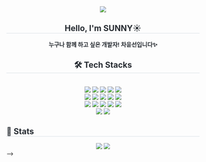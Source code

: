 <div align= "center">
    <img src="https://capsule-render.vercel.app/api?type=waving&color=ffdd00&height=120&text=Happy%20SunnyDay💫&animation=twinkling&fontColor=373734&fontSize=60" />
    </div>
    <div align= "center"> 
    <h2 style="border-bottom: 1px solid #d8dee4; color: #282d33;"> Hello, I'm SUNNY☀️ </h2>  
    <div style="font-weight: 700; font-size: 15px; text-align: center; color: #282d33;"> 누구나 함께 하고 싶은 개발자! 차윤선입니다✨ </div> 
    </div>
    <div align= "center">
    <h2 style="border-bottom: 1px solid #d8dee4; color: #282d33;"> 🛠️ Tech Stacks </h2> <br> 
    <div style="margin: 0 auto; text-align: center;" align= "center"> <img src="https://img.shields.io/badge/HTML5-E34F26?style=flat-square&logo=HTML5&logoColor=white">
          <img src="https://img.shields.io/badge/CSS3-1572B6?style=flat-square&logo=CSS3&logoColor=white">
          <img src="https://img.shields.io/badge/Javascript-F7DF1E?style=flat-square&logo=Javascript&logoColor=white">
          <img src="https://img.shields.io/badge/Node.js-339933?style=flat-square&logo=Node.js&logoColor=white">
          <img src="https://img.shields.io/badge/React-61DAFB?style=flat-square&logo=React&logoColor=white">
          <br/><img src="https://img.shields.io/badge/MySQL-4479A1?style=flat-square&logo=MySQL&logoColor=white">
          <img src="https://img.shields.io/badge/Java-007396?style=flat-square&logo=Java&logoColor=white">
          <img src="https://img.shields.io/badge/Spring-6DB33F?style=flat-square&logo=Spring&logoColor=white">
          <img src="https://img.shields.io/badge/Spring Boot-6DB33F?style=flat-square&logo=Spring Boot&logoColor=white">
          <img src="https://img.shields.io/badge/Python-3776AB?style=flat-square&logo=Python&logoColor=white">
          <br/><img src="https://img.shields.io/badge/Amazon AWS-232F3E?style=flat-square&logo=Amazon AWS&logoColor=white">
          <img src="https://img.shields.io/badge/Docker-2496ED?style=flat-square&logo=Docker&logoColor=white">
          <img src="https://img.shields.io/badge/Git-F05032?style=flat-square&logo=Git&logoColor=white">
          <img src="https://img.shields.io/badge/Github-181717?style=flat-square&logo=Github&logoColor=white">
          <img src="https://img.shields.io/badge/Discord-5865F2?style=flat-square&logo=Discord&logoColor=white">
          <br/><img src="https://img.shields.io/badge/Slack-4A154B?style=flat-square&logo=Slack&logoColor=white">
          <img src="https://img.shields.io/badge/Notion-000000?style=flat-square&logo=Notion&logoColor=white">
          </div>
    </div>
<!-- <div align= "center"> 
다크모드에서 안 보이는 거 색상 수정 필요 -->
 <h2 style="border-bottom: 1px solid #d8dee4; color: #282d33;"> 🏅 Stats </h2> <div align= "center"> <img src="https://github-readme-stats.vercel.app/api?username=hisunny1007&bg_color=180,00000000,00000000&title_color=000000&text_color=000000" />
     <img src="https://github-readme-stats.vercel.app/api/top-langs/?username=hisunny1007&layout=compact&bg_color=180,00000000,00000000&title_color=000000&text_color=000000"
           /> </div> 
    </div> -->
    
